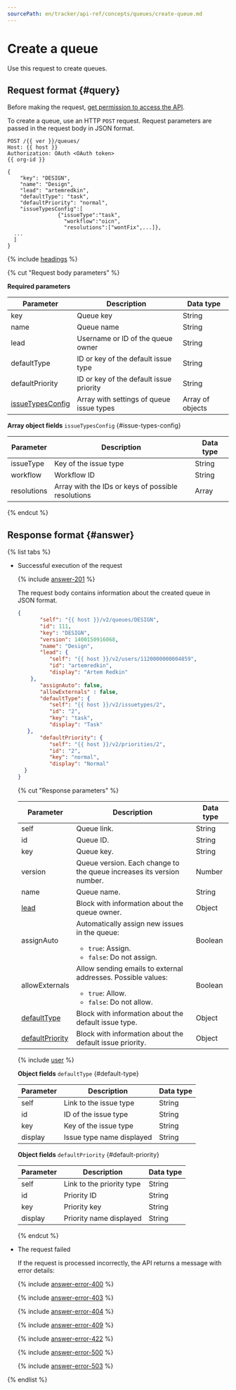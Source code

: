 ```yaml
---
sourcePath: en/tracker/api-ref/concepts/queues/create-queue.md
---
```

# Create a queue

Use this request to create queues.

## Request format {#query}

Before making the request, [get permission to access the API](../access.md).

To create a queue, use an HTTP `POST` request. Request parameters are passed in the request body in JSON format.

```
POST /{{ ver }}/queues/
Host: {{ host }}
Authorization: OAuth <OAuth token>
{{ org-id }}

{
    "key": "DESIGN",
    "name": "Design",
    "lead": "artemredkin",
    "defaultType": "task",
    "defaultPriority": "normal",
    "issueTypesConfig":[
                {"issueType":"task", 
                  "workflow":"oicn", 
                  "resolutions":["wontFix",...]},
  ...
  ]
}
```

{% include [headings](../../../_includes/tracker/api/headings.md) %}

{% cut "Request body parameters" %}

**Required parameters**

| Parameter | Description | Data type |
| ----- | ----- | ----- |
| key | Queue key | String |
| name | Queue name | String |
| lead | Username or ID of the queue owner | String |
| defaultType | ID or key of the default issue type | String |
| defaultPriority | ID or key of the default issue priority | String |
| [issueTypesConfig](#issue-types-config) | Array with settings of queue issue types | Array of objects |

**Array object fields** `issueTypesConfig` {#issue-types-config}

| Parameter | Description | Data type |
| ----- | ----- | ----- |
| issueType | Key of the issue type | String |
| workflow | Workflow ID | String |
| resolutions | Array with the IDs or keys of possible resolutions | Array |

{% endcut %}

## Response format {#answer}

{% list tabs %}

- Successful execution of the request

  {% include [answer-201](../../../_includes/tracker/api/answer-201.md) %}

  The request body contains information about the created queue in JSON format.

    ```json
    {
           "self": "{{ host }}/v2/queues/DESIGN",
           "id": 111,
           "key": "DESIGN",
           "version": 1400150916068,
           "name": "Design",
           "lead": {
              "self": "{{ host }}/v2/users/1120000000004859",
              "id": "artemredkin",
              "display": "Artem Redkin"
        },
           "assignAuto": false,
           "allowExternals" : false,
           "defaultType": {
              "self": "{{ host }}/v2/issuetypes/2",
              "id": "2",
              "key": "task",
              "display": "Task"
       },
           "defaultPriority": {
              "self": "{{ host }}/v2/priorities/2",
              "id": "2",
              "key": "normal",
              "display": "Normal"
      }
    }
    ```

    {% cut "Response parameters" %}

    | Parameter | Description | Data type |
    | ----- | ----- | ----- |
    | self | Queue link. | String |
    | id | Queue ID. | String |
    | key | Queue key. | String |
    | version | Queue version. Each change to the queue increases its version number. | Number |
    | name | Queue name. | String |
    | [lead](#lead) | Block with information about the queue owner. | Object |
    | assignAuto | Automatically assign new issues in the queue:<ul><li>`true`: Assign.</li><li>`false`: Do not assign.</li></ul> | Boolean |
    | allowExternals | Allow sending emails to external addresses. Possible values:<ul><li>`true`: Allow.</li><li>`false`: Do not allow.</li></ul> | Boolean |
    | [defaultType](#default-type) | Block with information about the default issue type. | Object |
    | [defaultPriority](#default-priority) | Block with information about the default issue priority. | Object |

    {% include [user](../../../_includes/tracker/api/user.md) %}

    **Object fields** `defaultType` {#default-type}

    | Parameter | Description | Data type |
    | ----- | ----- | ----- |
    | self | Link to the issue type | String |
    | id | ID of the issue type | String |
    | key | Key of the issue type | String |
    | display | Issue type name displayed | String |

    **Object fields** `defaultPriority` {#default-priority}

    | Parameter | Description | Data type |
    | ----- | ----- | ----- |
    | self | Link to the priority type | String |
    | id | Priority ID | String |
    | key | Priority key | String |
    | display | Priority name displayed | String |

    {% endcut %}

- The request failed

    If the request is processed incorrectly, the API returns a message with error details:

    {% include [answer-error-400](../../../_includes/tracker/api/answer-error-400.md) %}

    {% include [answer-error-403](../../../_includes/tracker/api/answer-error-403.md) %}

    {% include [answer-error-404](../../../_includes/tracker/api/answer-error-404.md) %}

    {% include [answer-error-409](../../../_includes/tracker/api/answer-error-409.md) %}

    {% include [answer-error-422](../../../_includes/tracker/api/answer-error-422.md) %}

    {% include [answer-error-500](../../../_includes/tracker/api/answer-error-500.md) %}

    {% include [answer-error-503](../../../_includes/tracker/api/answer-error-503.md) %}

{% endlist %}


